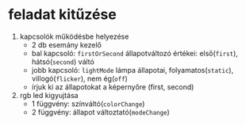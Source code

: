 # feladat kitűzése
1. kapcsolók működésbe helyezése
   - 2 db esemány kezelő
   - bal kapcsoló: `firstOrSecond` állapotváltozó értékei: első(`first`), hátsó(`second`) váltó
   - jobb kapcsoló: `lightMode` lámpa állapotai, folyamatos(`static`), villogó(`flicker`), nem ég(`off`)
    - írjuk ki az állapotokat a képernyőre (first, second)
2. rgb led kigyujtása
    - 1 függvény: színváltó(`colorChange`)
    - 2 függvény: állapot változtató(`modeChange`)
  
